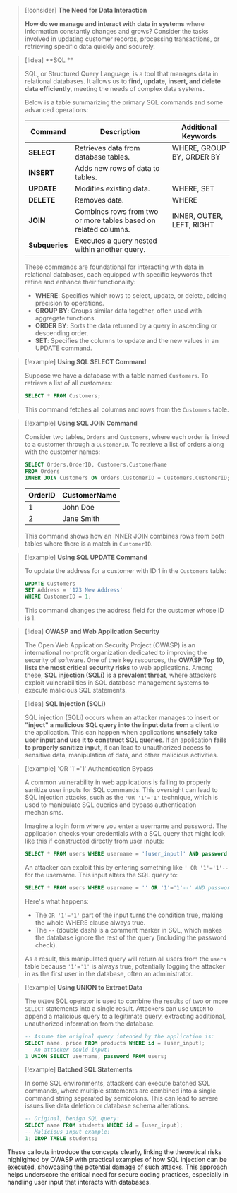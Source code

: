 
> [!consider] **The Need for Data Interaction**
>
> **How do we manage and interact with data in systems** where information constantly changes and grows? Consider the tasks involved in updating customer records, processing transactions, or retrieving specific data quickly and securely.

> [!idea] **SQL **
>
> SQL, or Structured Query Language, is a tool that manages data in relational databases. It allows us to **find, update, insert, and delete data efficiently**, meeting the needs of complex data systems.
>
> Below is a table summarizing the primary SQL commands and some advanced operations:
>
> | Command   | Description                                           | Additional Keywords       |
> |-----------|-------------------------------------------------------|---------------------------|
> | **SELECT**    | Retrieves data from database tables.                  | WHERE, GROUP BY, ORDER BY |
> | **INSERT**    | Adds new rows of data to tables.                      |                           |
> | **UPDATE**    | Modifies existing data.                               | WHERE, SET                |
> | **DELETE**    | Removes data.                                         | WHERE                     |
> | **JOIN**      | Combines rows from two or more tables based on related columns. | INNER, OUTER, LEFT, RIGHT |
> | **Subqueries**| Executes a query nested within another query.         |                           |
>
> These commands are foundational for interacting with data in relational databases, each equipped with specific keywords that refine and enhance their functionality:
>
> - **WHERE**: Specifies which rows to select, update, or delete, adding precision to operations.
> - **GROUP BY**: Groups similar data together, often used with aggregate functions.
> - **ORDER BY**: Sorts the data returned by a query in ascending or descending order.
> - **SET**: Specifies the columns to update and the new values in an UPDATE command.

> [!example] **Using SQL SELECT Command**
>
> Suppose we have a database with a table named `Customers`. To retrieve a list of all customers:
> ```sql
> SELECT * FROM Customers;
> ```
> This command fetches all columns and rows from the `Customers` table.

> [!example] **Using SQL JOIN Command**
>
> Consider two tables, `Orders` and `Customers`, where each order is linked to a customer through a `CustomerID`. To retrieve a list of orders along with the customer names:
> ```sql
> SELECT Orders.OrderID, Customers.CustomerName
> FROM Orders
> INNER JOIN Customers ON Orders.CustomerID = Customers.CustomerID;
> ```
> | OrderID | CustomerName |
> |---------|--------------|
> | 1       | John Doe     |
> | 2       | Jane Smith   |
> 
> This command shows how an INNER JOIN combines rows from both tables where there is a match in `CustomerID`.

> [!example] **Using SQL UPDATE Command**
>
> To update the address for a customer with ID 1 in the `Customers` table:
> ```sql
> UPDATE Customers
> SET Address = '123 New Address'
> WHERE CustomerID = 1;
> ```
> This command changes the address field for the customer whose ID is 1.


> [!idea] **OWASP and Web Application Security**
>
> The Open Web Application Security Project (OWASP) is an international nonprofit organization dedicated to improving the security of software. One of their key resources, the **OWASP Top 10, lists the most critical security risks** to web applications. Among these, **SQL injection (SQLi) is a prevalent threat**, where attackers exploit vulnerabilities in SQL database management systems to execute malicious SQL statements.

> [!idea] **SQL Injection (SQLi)**
>
> SQL injection (SQLi) occurs when an attacker manages to insert or **"inject" a malicious SQL query into the input data from** a client to the application. This can happen when applications **unsafely take user input and use it to construct SQL queries**. If an application **fails to properly sanitize input**, it can lead to unauthorized access to sensitive data, manipulation of data, and other malicious activities.

> [!example] 'OR '1'='1' Authentication Bypass
>
> A common vulnerability in web applications is failing to properly sanitize user inputs for SQL commands. This oversight can lead to SQL injection attacks, such as the `'OR '1'='1'` technique, which is used to manipulate SQL queries and bypass authentication mechanisms.
>
> Imagine a login form where you enter a username and password. The application checks your credentials with a SQL query that might look like this if constructed directly from user inputs:
>
> ```sql
> SELECT * FROM users WHERE username = '[user_input]' AND password = '[user_input]';
> ```
>
> An attacker can exploit this by entering something like `' OR '1'='1'--` for the username. This input alters the SQL query to:
>
> ```sql
> SELECT * FROM users WHERE username = '' OR '1'='1'--' AND password = 'anything';
> ```
>
> Here's what happens:
> - The `OR '1'='1'` part of the input turns the condition true, making the whole WHERE clause always true.
> - The `--` (double dash) is a comment marker in SQL, which makes the database ignore the rest of the query (including the password check).
>
> As a result, this manipulated query will return all users from the `users` table because `'1'='1'` is always true, potentially logging the attacker in as the first user in the database, often an administrator.


> [!example] **Using UNION to Extract Data**
>
> The `UNION` SQL operator is used to combine the results of two or more `SELECT` statements into a single result. Attackers can use `UNION` to append a malicious query to a legitimate query, extracting additional, unauthorized information from the database.
> 
> ```sql
> -- Assume the original query intended by the application is:
> SELECT name, price FROM products WHERE id = [user_input];
> -- An attacker could input:
> 1 UNION SELECT username, password FROM users;
> ```

> [!example] **Batched SQL Statements**
>
> In some SQL environments, attackers can execute batched SQL commands, where multiple statements are combined into a single command string separated by semicolons. This can lead to severe issues like data deletion or database schema alterations.
> 
> ```sql
> -- Original, benign SQL query:
> SELECT name FROM students WHERE id = [user_input];
> -- Malicious input example:
> 1; DROP TABLE students;
> ```

These callouts introduce the concepts clearly, linking the theoretical risks highlighted by OWASP with practical examples of how SQL injection can be executed, showcasing the potential damage of such attacks. This approach helps underscore the critical need for secure coding practices, especially in handling user input that interacts with databases.